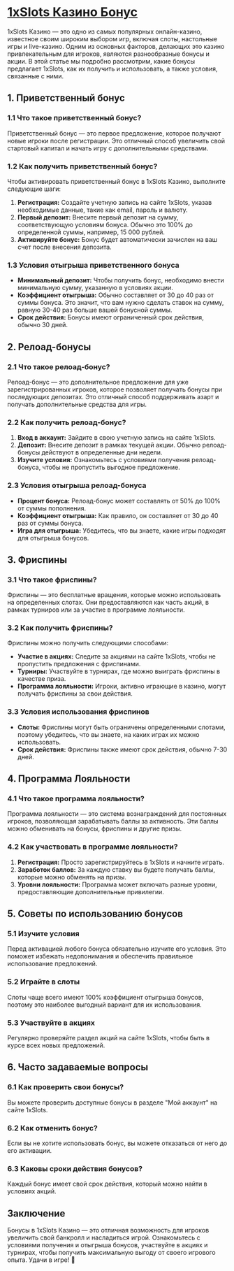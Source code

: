 # [1xSlots Казино Бонус](https://brandplay.link/J2ZbqMPZ)

1xSlots Казино — это одно из самых популярных онлайн-казино, известное своим широким выбором игр, включая слоты, настольные игры и live-казино. Одним из основных факторов, делающих это казино привлекательным для игроков, являются разнообразные бонусы и акции. В этой статье мы подробно рассмотрим, какие бонусы предлагает 1xSlots, как их получить и использовать, а также условия, связанные с ними.

## 1. Приветственный бонус

### 1.1 Что такое приветственный бонус?

Приветственный бонус — это первое предложение, которое получают новые игроки после регистрации. Это отличный способ увеличить свой стартовый капитал и начать игру с дополнительными средствами.

### 1.2 Как получить приветственный бонус?

Чтобы активировать приветственный бонус в 1xSlots Казино, выполните следующие шаги:

1. **Регистрация:** Создайте учетную запись на сайте 1xSlots, указав необходимые данные, такие как email, пароль и валюту.
2. **Первый депозит:** Внесите первый депозит на сумму, соответствующую условиям бонуса. Обычно это 100% до определенной суммы, например, 15 000 рублей.
3. **Активируйте бонус:** Бонус будет автоматически зачислен на ваш счет после внесения депозита.

### 1.3 Условия отыгрыша приветственного бонуса

* **Минимальный депозит:** Чтобы получить бонус, необходимо внести минимальную сумму, указанную в условиях акции.
* **Коэффициент отыгрыша:** Обычно составляет от 30 до 40 раз от суммы бонуса. Это значит, что вам нужно сделать ставок на сумму, равную 30-40 раз больше вашей бонусной суммы.
* **Срок действия:** Бонусы имеют ограниченный срок действия, обычно 30 дней.

## 2. Релоад-бонусы

### 2.1 Что такое релоад-бонус?

Релоад-бонус — это дополнительное предложение для уже зарегистрированных игроков, которое позволяет получать бонусы при последующих депозитах. Это отличный способ поддерживать азарт и получать дополнительные средства для игры.

### 2.2 Как получить релоад-бонус?

1. **Вход в аккаунт:** Зайдите в свою учетную запись на сайте 1xSlots.
2. **Депозит:** Внесите депозит в рамках текущей акции. Обычно релоад-бонусы действуют в определенные дни недели.
3. **Изучите условия:** Ознакомьтесь с условиями получения релоад-бонуса, чтобы не пропустить выгодное предложение.

### 2.3 Условия отыгрыша релоад-бонуса

* **Процент бонуса:** Релоад-бонус может составлять от 50% до 100% от суммы пополнения.
* **Коэффициент отыгрыша:** Как правило, он составляет от 30 до 40 раз от суммы бонуса.
* **Игра для отыгрыша:** Убедитесь, что вы знаете, какие игры подходят для отыгрыша бонусов.

## 3. Фриспины

### 3.1 Что такое фриспины?

Фриспины — это бесплатные вращения, которые можно использовать на определенных слотах. Они предоставляются как часть акций, в рамках турниров или за участие в программе лояльности.

### 3.2 Как получить фриспины?

Фриспины можно получить следующими способами:

* **Участие в акциях:** Следите за акциями на сайте 1xSlots, чтобы не пропустить предложения с фриспинами.
* **Турниры:** Участвуйте в турнирах, где можно выиграть фриспины в качестве приза.
* **Программа лояльности:** Игроки, активно играющие в казино, могут получать фриспины за свои действия.

### 3.3 Условия использования фриспинов

* **Слоты:** Фриспины могут быть ограничены определенными слотами, поэтому убедитесь, что вы знаете, на каких играх их можно использовать.
* **Срок действия:** Фриспины также имеют срок действия, обычно 7-30 дней.

## 4. Программа Лояльности

### 4.1 Что такое программа лояльности?

Программа лояльности — это система вознаграждений для постоянных игроков, позволяющая зарабатывать баллы за активность. Эти баллы можно обменивать на бонусы, фриспины и другие призы.

### 4.2 Как участвовать в программе лояльности?

1. **Регистрация:** Просто зарегистрируйтесь в 1xSlots и начните играть.
2. **Заработок баллов:** За каждую ставку вы будете получать баллы, которые можно обменять на призы.
3. **Уровни лояльности:** Программа может включать разные уровни, предоставляющие дополнительные привилегии.

## 5. Советы по использованию бонусов

### 5.1 Изучите условия

Перед активацией любого бонуса обязательно изучите его условия. Это поможет избежать недопонимания и обеспечить правильное использование предложений.

### 5.2 Играйте в слоты

Слоты чаще всего имеют 100% коэффициент отыгрыша бонусов, поэтому это наиболее выгодный вариант для их использования.

### 5.3 Участвуйте в акциях

Регулярно проверяйте раздел акций на сайте 1xSlots, чтобы быть в курсе всех новых предложений.

## 6. Часто задаваемые вопросы

### 6.1 Как проверить свои бонусы?

Вы можете проверить доступные бонусы в разделе "Мой аккаунт" на сайте 1xSlots.

### 6.2 Как отменить бонус?

Если вы не хотите использовать бонус, вы можете отказаться от него до его активации.

### 6.3 Каковы сроки действия бонусов?

Каждый бонус имеет свой срок действия, который можно найти в условиях акций.

## Заключение

Бонусы в 1xSlots Казино — это отличная возможность для игроков увеличить свой банкролл и насладиться игрой. Ознакомьтесь с условиями получения и отыгрыша бонусов, участвуйте в акциях и турнирах, чтобы получить максимальную выгоду от своего игрового опыта. Удачи в игре! 🎊
